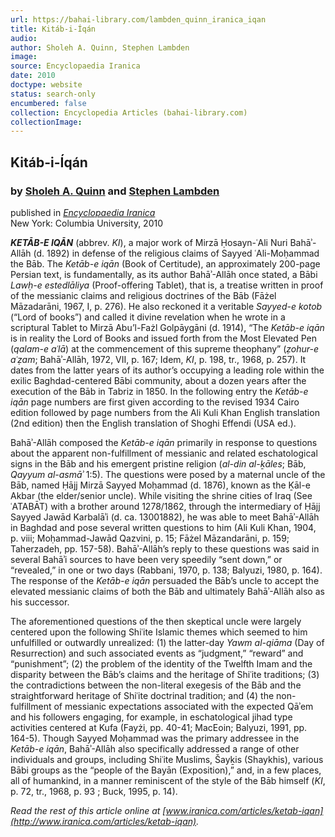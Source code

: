 ```yaml
---
url: https://bahai-library.com/lambden_quinn_iranica_iqan
title: Kitáb-i-Íqán
audio: 
author: Sholeh A. Quinn, Stephen Lambden
image: 
source: Encyclopaedia Iranica
date: 2010
doctype: website
status: search-only
encumbered: false
collection: Encyclopedia Articles (bahai-library.com)
collectionImage: 
---
```



## Kitáb-i-Íqán

### by [Sholeh A. Quinn](https://bahai-library.com/author/Sholeh+A.+Quinn) and [Stephen Lambden](https://bahai-library.com/author/Stephen+Lambden)

published in [_Encyclopaedia Iranica_](https://bahai-library.com/series/Encyclopaedia%20Iranica)  
New York: Columbia University, 2010


**_KETĀB-E IQĀN_** (abbrev. _KI_), a major work of Mirzā Ḥosayn-ʿAli Nuri Bahāʾ-Allāh (d. 1892) in defense of the religious claims of Sayyed ʿAli-Moḥammad the Bāb. The _Ketāb-e iqān_ (Book of Certitude), an approximately 200-page Persian text, is fundamentally, as its author Bahāʾ-Allāh once stated, a Bābi _Lawḥ-e estedlāliya_ (Proof-offering Tablet), that is, a treatise written in proof of the messianic claims and religious doctrines of the Bāb (Fāżel Māzadarāni, 1967, I, p. 276). He also reckoned it a veritable _Sayyed-e kotob_ (“Lord of books”) and called it divine revelation when he wrote in a scriptural Tablet to Mirzā Abu’l-Fażl Golpāygāni (d. 1914), “The _Ketāb-e iqān_ is in reality the Lord of Books and issued forth from the Most Elevated Pen (_qalam-e aʿlā_) at the commencement of this supreme theophany” (_ẓohur-e aʿẓam_; Bahāʾ-Allāh, 1972, VII, p. 167; Idem, _KI_, p. 198, tr., 1968, p. 257). It dates from the latter years of its author’s occupying a leading role within the exilic Baghdad-centered Bābi community, about a dozen years after the execution of the Bāb in Tabriz in 1850. In the following entry the _Ketāb-e iqān_ page numbers are first given according to the revised 1934 Cairo edition followed by page numbers from the Ali Kuli Khan English translation (2nd edition) then the English translation of Shoghi Effendi (USA ed.).

Bahāʾ-Allāh composed the _Ketāb-e iqān_ primarily in response to questions about the apparent non-fulfillment of messianic and related eschatological signs in the Bāb and his emergent pristine religion (_al-din al-ḵāles_; Bāb, _Qayyum al-asmāʾ_ 1:5). The questions were posed by a maternal uncle of the Bāb, named Ḥājj Mirzā Sayyed Moḥammad (d. 1876), known as the Ḵāl-e Akbar (the elder/senior uncle). While visiting the shrine cities of Iraq (See ʿATABĀT) with a brother around 1278/1862, through the intermediary of Ḥājj Sayyed Jawād Karbalāʾi (d. ca. 13001882), he was able to meet Bahāʾ-Allāh in Baghdad and pose several written questions to him (Ali Kuli Khan, 1904, p. viii; Moḥammad-Jawād Qazvini, p. 15; Fāżel Māzandarāni, p. 159; Taherzadeh, pp. 157-58). Bahāʾ-Allāh’s reply to these questions was said in several Bahāʾi sources to have been very speedily “sent down,” or “revealed,” in one or two days (Rabbani, 1970, p. 138; Balyuzi, 1980, p. 164). The response of the _Ketāb-e iqān_ persuaded the Bāb’s uncle to accept the elevated messianic claims of both the Bāb and ultimately Bahāʾ-Allāh also as his successor.

The aforementioned questions of the then skeptical uncle were largely centered upon the following Shiʿite Islamic themes which seemed to him unfulfilled or outwardly unrealized: (1) the latter-day _Yawm al-qiāma_ (Day of Resurrection) and such associated events as “judgment,” “reward” and “punishment”; (2) the problem of the identity of the Twelfth Imam and the disparity between the Bāb’s claims and the heritage of Shiʿite traditions; (3) the contradictions between the non-literal exegesis of the Bāb and the straightforward heritage of Shiʿite doctrinal tradition; and (4) the non-fulfillment of messianic expectations associated with the expected Qāʾem and his followers engaging, for example, in eschatological jihad type activities centered at Kufa (Fayżi, pp. 40-41; MacEoin; Balyuzi, 1991, pp. 164-5). Though Sayyed Moḥammad was the primary addressee in the _Ketāb-e iqān_, Bahāʾ-Allāh also specifically addressed a range of other individuals and groups, including Shiʿite Muslims, Šayḵis (Shaykhis), various Bābi groups as the “people of the Bayān (Exposition),” and, in a few places, all of humankind, in a manner reminiscent of the style of the Bāb himself (_KI_, p. 72, tr., 1968, p. 93 ; Buck, 1995, p. 14).

  
_Read the rest of this article online at [www.iranica.com/articles/ketab-iqan](http://www.iranica.com/articles/ketab-iqan)._
